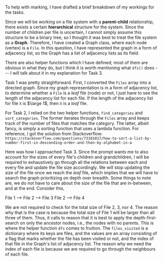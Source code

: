 To help with marking, I have drafted a brief breakdown of my workings for the tasks.

Since we will be working on a file system with a **parent-child** relationship, there exists a certain **hierarchical** structure for the system. Since the number of children per file is uncertain, I cannot simply assume this structure to be a binary tree, so I thought it was best to treat the file system as a **Graph**. Therefore, I have created a Graph class, where each node (vertex) is a `File`. In this question, I have represented the graph in a form of adjacency list, so the Graph has a list of adjacency lists as its field.

There are also helper functions which I have defined; most of them are obvious in what they do, but I think it is worth mentioning what `dfs()` does --- I will talk about it in my explanation for Task 3.

Task 1 was pretty straighforward. First, I converted the `Files` array into a directed graph. Since my graph representation is in a form of adjacency list, to determine whether a `File` is a _leaf_ file (node) or not, I just have to see the length of the adjacency list for each file. If the length of the adjacency list for file `X` is $\large 1$, then `X` is a _leaf_ file.

For Task 2, I relied on the two helper functions, `find_categories` and `sort_categories`. The former iterates through the `Files` array and keeps track of the number of files that matches the category. The latter, albeit fancy, is simply a sorting function that uses a lambda function. For reference, I got the solution from Stackoverflow:
`https://stackoverflow.com/questions/73181017/how-to-sort-a-list-by-number-first-in-descending-order-and-then-by-alphabet-in-a`

Here was how I approached Task 3. Since the prompt wants me to also account for the sizes of every file's children and grandchildren, I will be required to exhaustively go through all the relations between each and every file and update the file size accordingly. We will stop updating the size of the file once we reach the _leaf_ file, which implies that we will have to search the graph prioritizing on depth over breadth. Some things to note are, we do not have to care about the size of the file that are in-between, and at the end. Consider this,

File 1 --> File 2 --> File 3
File 2 --> File 4

We are not required to check for the total size of File 2, 3, nor 4. The reason why that is the case is because the total size of File 1 will be larger than all three of them. Thus, it calls to reason that it is best to apply the depth-first-search on only the ancestor nodes, i.e., the nodes with no parents. This is where the helper function `dfs` comes to fruition. The `files_visited` is a dictionary where its keys are files, and the values are an array consisting of a flag that marks whether the file has been visited or not, and the index of that file in the Graph's list of adjacency list. The reason why we need the index of each file is because we are required to go through the neighbours of each file.
